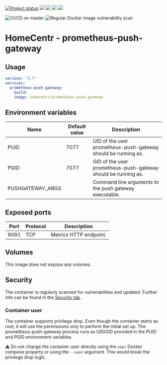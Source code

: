 [![Project status](https://badgen.net/badge/project%20status/stable%20%26%20actively%20maintaned?color=green)](https://github.com/homecentr/docker-prometheus-push-gateway/graphs/commit-activity) [![](https://badgen.net/github/label-issues/homecentr/docker-prometheus-push-gateway/bug?label=open%20bugs&color=green)](https://github.com/homecentr/docker-prometheus-push-gateway/labels/bug) [![](https://badgen.net/github/release/homecentr/docker-prometheus-push-gateway)](https://hub.docker.com/repository/docker/homecentr/prometheus-push-gateway)
[![](https://badgen.net/docker/pulls/homecentr/prometheus-push-gateway)](https://hub.docker.com/repository/docker/homecentr/prometheus-push-gateway) 
[![](https://badgen.net/docker/size/homecentr/prometheus-push-gateway)](https://hub.docker.com/repository/docker/homecentr/prometheus-push-gateway)

![CI/CD on master](https://github.com/homecentr/docker-prometheus-push-gateway/workflows/CI/CD%20on%20master/badge.svg)
![Regular Docker image vulnerability scan](https://github.com/homecentr/docker-prometheus-push-gateway/workflows/Regular%20Docker%20image%20vulnerability%20scan/badge.svg)


# HomeCentr - prometheus-push-gateway

## Usage

```yml
version: "3.7"
services:
  prometheus-push-gateway:
    build: .
    image: homecentr/prometheus-push-gateway
```

## Environment variables

| Name | Default value | Description |
|------|---------------|-------------|
| PUID | 7077 | UID of the user prometheus-push-gateway should be running as. |
| PGID | 7077 | GID of the user prometheus-push-gateway should be running as. |
| PUSHGATEWAY_ARGS | | Command line arguments to the push gateway executable. |

## Exposed ports

| Port | Protocol | Description |
|------|------|-------------|
| 9091 | TCP | Metrics HTTP endpoint. |

## Volumes

This image does not expose any volumes.

## Security
The container is regularly scanned for vulnerabilities and updated. Further info can be found in the [Security tab](https://github.com/homecentr/docker-prometheus-push-gateway/security).

### Container user
The container supports privilege drop. Even though the container starts as root, it will use the permissions only to perform the initial set up. The prometheus-push-gateway process runs as UID/GID provided in the PUID and PGID environment variables.

:warning: Do not change the container user directly using the `user` Docker compose property or using the `--user` argument. This would break the privilege drop logic.
